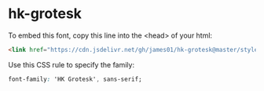 # hk-grotesk

To embed this font, copy this line into the &lt;head&gt; of your html:
```html
<link href="https://cdn.jsdelivr.net/gh/james01/hk-grotesk@master/style.css" rel="stylesheet">
```

Use this CSS rule to specify the family:
```css
font-family: 'HK Grotesk', sans-serif;
```

